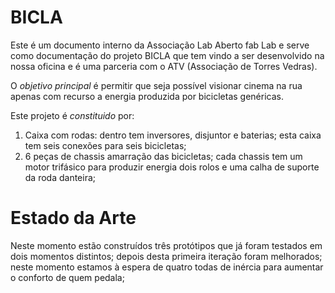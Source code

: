 # BICLA

Este é um documento interno da Associação Lab Aberto fab Lab e serve como documentação do projeto BICLA que tem vindo a ser 
desenvolvido na nossa oficina e é uma parceria com o ATV (Associação de Torres Vedras).

O *objetivo principal* é permitir que seja possível visionar cinema na rua apenas com recurso a energia produzida por bicicletas genéricas.

Este projeto é *constituido* por:
1. Caixa com rodas: dentro tem inversores, disjuntor e baterias; esta caixa tem seis conexões para seis bicicletas;
2. 6 peças de chassis amarração das bicicletas; cada chassis tem um motor trifásico para produzir energia dois rolos e uma calha de suporte da roda danteira;

# Estado da Arte

Neste momento estão construídos três protótipos que já foram testados em dois momentos distintos; 
depois desta primeira iteração foram melhorados; neste momento estamos à espera de quatro todas de inércia para aumentar o conforto de quem pedala;

